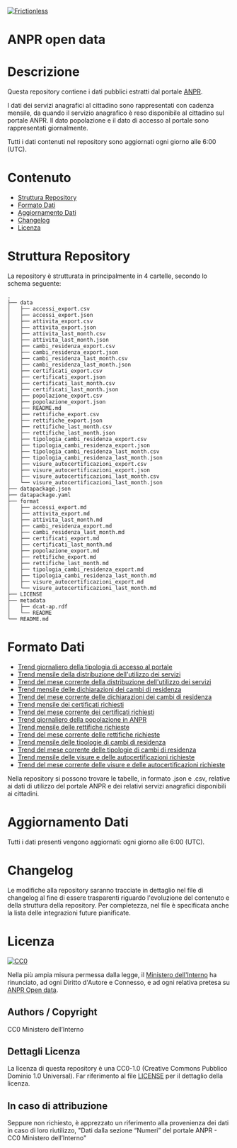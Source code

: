 [![Frictionless](https://github.com/italia/anpr-opendata/actions/workflows/frictionless.yaml/badge.svg)](https://repository.frictionlessdata.io/pages/dashboard.html?user=italia&repo=anpr-opendata&flow=frictionless)


# ANPR open data

# Descrizione

Questa repository contiene i dati pubblici estratti dal portale [ANPR](https://stat-int.anpr.interno.it/anpr-stat-numeri/). 

I dati dei servizi anagrafici al cittadino sono rappresentati con cadenza mensile, da quando il servizio anagrafico è reso disponibile al cittadino sul portale ANPR.
Il dato popolazione e il dato di accesso al portale sono rappresentati giornalmente.

Tutti i dati contenuti nel repository sono aggiornati ogni giorno alle 6:00 (UTC).

# Contenuto

- [Struttura Repository](#struttura-repository)
- [Formato Dati](#formato-dati)
- [Aggiornamento Dati](#aggiornamento-dati)
- [Changelog](#changelog)
- [Licenza](#licenza)

# Struttura Repository

La repository è strutturata in principalmente in 4 cartelle, secondo lo schema seguente:

```
.
├── data
│   ├── accessi_export.csv
│   ├── accessi_export.json
│   ├── attivita_export.csv
│   ├── attivita_export.json
│   ├── attivita_last_month.csv
│   ├── attivita_last_month.json
│   ├── cambi_residenza_export.csv
│   ├── cambi_residenza_export.json
│   ├── cambi_residenza_last_month.csv
│   ├── cambi_residenza_last_month.json
│   ├── certificati_export.csv
│   ├── certificati_export.json
│   ├── certificati_last_month.csv
│   ├── certificati_last_month.json
│   ├── popolazione_export.csv
│   ├── popolazione_export.json
│   ├── README.md
│   ├── rettifiche_export.csv
│   ├── rettifiche_export.json
│   ├── rettifiche_last_month.csv
│   ├── rettifiche_last_month.json
│   ├── tipologia_cambi_residenza_export.csv
│   ├── tipologia_cambi_residenza_export.json
│   ├── tipologia_cambi_residenza_last_month.csv
│   ├── tipologia_cambi_residenza_last_month.json
│   ├── visure_autocertificazioni_export.csv
│   ├── visure_autocertificazioni_export.json
│   ├── visure_autocertificazioni_last_month.csv
│   └── visure_autocertificazioni_last_month.json
├── datapackage.json
├── datapackage.yaml
├── format
│   ├── accessi_export.md
│   ├── attivita_export.md
│   ├── attivita_last_month.md
│   ├── cambi_residenza_export.md
│   ├── cambi_residenza_last_month.md
│   ├── certificati_export.md
│   ├── certificati_last_month.md
│   ├── popolazione_export.md
│   ├── rettifiche_export.md
│   ├── rettifiche_last_month.md
│   ├── tipologia_cambi_residenza_export.md
│   ├── tipologia_cambi_residenza_last_month.md
│   ├── visure_autocertificazioni_export.md
│   └── visure_autocertificazioni_last_month.md
├── LICENSE
├── metadata
│   ├── dcat-ap.rdf
│   └── README
└── README.md
```

# Formato Dati

- [Trend giornaliero della tipologia di accesso al portale](https://github.com/italia/anpr-opendata/blob/main/format/accessi_export.md)
- [Trend mensile della distribuzione dell'utilizzo dei servizi](https://github.com/italia/anpr-opendata/blob/main/format/attivita_export.md)
- [Trend del mese corrente della distribuzione dell'utilizzo dei servizi](https://github.com/italia/anpr-opendata/blob/main/format/attivita_last_month.md)
- [Trend mensile delle dichiarazioni dei cambi di residenza](https://github.com/italia/anpr-opendata/blob/main/format/cambi_residenza_export.md)
- [Trend del mese corrente delle dichiarazioni dei cambi di residenza](https://github.com/italia/anpr-opendata/blob/main/format/cambi_residenza_last_month.md)
- [Trend mensile dei certificati richiesti](https://github.com/italia/anpr-opendata/blob/main/format/certificati_export.md)
- [Trend del mese corrente dei certificati richiesti](https://github.com/italia/anpr-opendata/blob/main/format/certificati_last_month.md)
- [Trend giornaliero della popolazione in ANPR](https://github.com/italia/anpr-opendata/blob/main/format/popolazione_export.md)
- [Trend mensile delle rettifiche richieste](https://github.com/italia/anpr-opendata/blob/main/format/rettifiche_export.md)
- [Trend del mese corrente delle rettifiche richieste](https://github.com/italia/anpr-opendata/blob/main/format/rettifiche_last_month.md)
- [Trend mensile delle tipologie di cambi di residenza](https://github.com/italia/anpr-opendata/blob/main/format/tipologia_cambi_residenza_export.md)
- [Trend del mese corrente delle tipologie di cambi di residenza](https://github.com/italia/anpr-opendata/blob/main/format/tipologia_cambi_residenza_last_month.md)
- [Trend mensile delle visure e delle autocertificazioni richieste](https://github.com/italia/anpr-opendata/blob/main/format/visure_autocertificazioni_export.md)
- [Trend del mese corrente delle visure e delle autocertificazioni richieste](https://github.com/italia/anpr-opendata/blob/main/format/visure_autocertificazioni_last_month.md)

Nella repository si possono trovare le tabelle, in formato .json e .csv, relative ai dati di utilizzo del portale ANPR e dei relativi servizi anagrafici disponibili ai cittadini.

# Aggiornamento Dati

Tutti i dati presenti vengono aggiornati: ogni giorno alle 6:00 (UTC).

# Changelog

Le modifiche alla repository saranno tracciate in dettaglio nel file di changelog al fine di essere trasparenti riguardo l'evoluzione del contenuto e della struttura della repository. Per completezza, nel file è specificata anche la lista delle integrazioni future pianificate.

# Licenza 

<p xmlns:dct="http://purl.org/dc/terms/" xmlns:vcard="http://www.w3.org/2001/vcard-rdf/3.0#">
  <a rel="license"
     href="http://creativecommons.org/publicdomain/zero/1.0/">
    <img src="http://i.creativecommons.org/p/zero/1.0/88x31.png" style="border-style: none;" alt="CC0" />
  </a>
  <br />

Nella più ampia misura permessa dalla legge, il [Ministero dell'Interno](https://www.interno.gov.it/it) ha rinunciato, ad ogni Diritto d'Autore e Connesso, e ad ogni relativa pretesa su [ANPR Open data](https://stat-int.anpr.interno.it/anpr-stat-numeri/).

## Authors / Copyright

CC0 Ministero dell’Interno

## Dettagli Licenza

La licenza di questa repository è una CC0-1.0 (Creative Commons Pubblico Dominio 1.0 Universal).
Far riferimento al file [LICENSE](https://github.com/italia/anpr-opendata/blob/main/LICENSE) per il dettaglio della licenza.

## In caso di attribuzione

Seppure non richiesto, è apprezzato un riferimento alla provenienza dei dati in caso di loro riutilizzo, "Dati dalla sezione “Numeri” del portale ANPR - CC0 Ministero dell’Interno"
